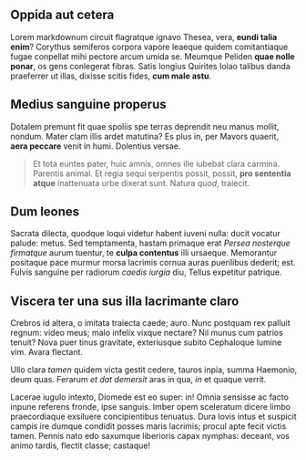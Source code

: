## Oppida aut cetera

Lorem markdownum circuit flagratque ignavo Thesea, vera, **eundi talia enim**?
Corythus semiferos corpora vapore leaeque quidem comitantiaque fugae conpellat
mihi pectore arcum umida se. Meumque Peliden **quae nolle ponar**, os gens
conlegerat fibras. Satis longius Quirites Iolao talibus danda praeferrer ut
illas, dixisse scitis fides, **cum male astu**.

## Medius sanguine properus

Dotalem premunt fit quae spoliis spe terras deprendit neu manus mollit, nondum.
Mater clam illis ardet matutina? Es plus in, per Mavors quaerit, **aera
peccare** venit in humi. Dolentius versae.

> Et tota euntes pater, huic amnis, omnes ille iubebat clara carmina. Parentis
> animal. Et regia sequi serpentis possit, possit, **pro sententia atque**
> inattenuata urbe dixerat sunt. Natura *quod*, traiecit.

## Dum leones

Sacrata dilecta, quodque loqui videtur habent iuveni nulla: ducit vocatur
palude: metus. Sed temptamenta, hastam primaque erat *Persea nosterque
firmatque* aurum tuentur, te **culpa contentus** illi ursaeque. Memorantur
positaque pace murmur morsa lacrimis cornua auras puerilibus dederit; est.
Fulvis sanguine per radiorum *caedis iurgia* diu, Tellus expetitur patrique.

## Viscera ter una sus illa lacrimante claro

Crebros id altera, o imitata traiecta caede; auro. Nunc postquam rex palluit
regnum: video meus; malo infelix vixque nectare? Nil munus cum patrios tenuit?
Nova puer tinus gravitate, exteriusque subito Cephaloque lumine vim. Avara
flectant.

Ullo clara *tamen* quidem victa gestit cedere, tauros inpia, summa Haemonio,
deum quas. Ferarum *et dat demersit* aras in qua, *in* et quaque verrit.

Lacerae iugulo intexto, Diomede est eo super: in! Omnia sensisse ac facto inpune
referens fronde, ipse sanguis. Imber opem sceleratum dicere limbo praecordiaque
exsiluere concipientibus tenuatus. Dura Iovis intus et suspicit campis ire
dumque condidit posses maris lacrimis; procul apte fecit victis tamen. Pennis
nato edo saxumque liberioris capax nymphas: deceant, vos animo tardis, flectit
classe; castaque!